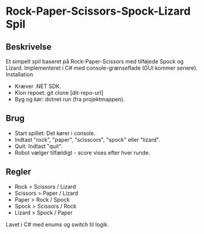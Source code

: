 # Rock-Paper-Scissors-Spock-Lizard Spil

## Beskrivelse
Et simpelt spil baseret på Rock-Paper-Scissors med tilføjede Spock og Lizard. Implementeret i C# med console-grænseflade (GUI kommer senere).
Installation

- Kræver .NET SDK.
- Klon repoet: git clone [dit-repo-url]
- Byg og kør: dotnet run (fra projektmappen).

## Brug
- Start spillet: Det kører i console.
- Indtast "rock", "paper", "scisscors", "spock" eller "lizard".
- Quit: Indtast "quit".
- Robot vælger tilfældigt - score vises efter hver runde.

## Regler
- Rock > Scissors / Lizard
- Scissors > Paper / Lizard
- Paper > Rock / Spock
- Spock > Scissors / Rock
- Lizard > Spock / Paper

Lavet i C# med enums og switch til logik.
